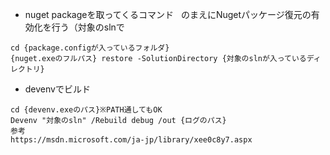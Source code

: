 - nuget packageを取ってくるコマンド  
のまえにNugetパッケージ復元の有効化を行う（対象のslnで
```
cd {package.configが入っているフォルダ}
{nuget.exeのフルパス} restore -SolutionDirectory {対象のslnが入っているディレクトリ}
```

- devenvでビルド
```
cd {devenv.exeのパス}※PATH通してもOK
Devenv "対象のsln" /Rebuild debug /out {ログのパス}
参考
https://msdn.microsoft.com/ja-jp/library/xee0c8y7.aspx
```

